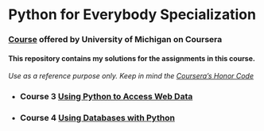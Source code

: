 # Python for Everybody Specialization
###  [Course](https://www.coursera.org/specializations/python) offered by University of Michigan on Coursera

#### This repository contains my solutions for the assignments in this course.
*Use as a reference purpose only. Keep in mind the [Coursera’s Honor Code](https://learner.coursera.help/hc/en-us/articles/209818863)*

* ### Course 3 [Using Python to Access Web Data](https://github.com/ABD-01/Python-for-Everybody/tree/master/Using-Python-to-Access-Web-Data)
* ### Course 4 [Using Databases with Python](https://github.com/ABD-01/Python-for-Everybody/tree/master/Using-Python-to-Access-Web-Data)
